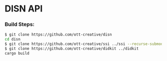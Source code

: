 # DISN API

### Build Steps:

```sh
$ git clone https://github.com/ott-creative/disn
cd disn
$ git clone https://github.com/ott-creative/ssi ../ssi --recurse-submodules
$ git clone https://github.com/ott-creative/didkit ../didkit
cargo build
```